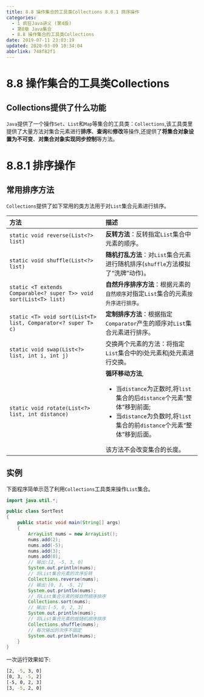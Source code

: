 ```yaml
---
title: 8.8 操作集合的工具类Collections 8.8.1 排序操作
categories: 
  - 1 疯狂Java讲义 (第4版)
  - 第8章 Java集合
  - 8.8 操作集合的工具类Collections
date: 2019-07-11 23:03:19
updated: 2020-03-09 10:34:04
abbrlink: 748f82f1
---
```

# 8.8 操作集合的工具类Collections

## Collections提供了什么功能
`Java`提供了一个操作`Set`、`List`和`Map`等集合的工具类：`Collections`,该工具类里提供了大量方法对集合元素进行**排序**、**查询**和**修改**等操作,还提供了**将集合对象设置为不可变**、**对集合对象实现同步控制**等方法。

# 8.8.1 排序操作

## 常用排序方法
`Collections`提供了如下常用的类方法用于对`List`集合元素进行排序。

|方法|描述|
|:---|:---|
|`static void reverse(List<?> list)`|**反转方法**：反转指定`List`集合中元素的顺序。|
|`static void shuffle(List<?> list)`|**随机打乱方法**：对`List`集合元素进行随机排序(`shuffle`方法模拟了“洗牌”动作)。|
|`static <T extends Comparable<? super T>> void sort(List<T> list)`|**自然升序排序方法**：根据元素的`自然顺序`对指定`List`集合的元素`按升序进行排序`。|
|`static <T> void sort(List<T> list, Comparator<? super T> c)`|**定制排序方法**：根据指定`Comparator`产生的顺序对`List`集合元素进行排序。|
|`static void swap(List<?> list, int i, int j)`|交换两个元素的方法：将指定`List`集合中的i处元素和j处元素进行交换。|
|`static void rotate(List<?> list, int distance)`|**循环移动方法**,<ul class='ul_in_table'><li>当`distance`为正数时,将`list`集合的后`distance`个元素“整体”移到前面;</li><li>当`distance`为负数时,将`list`集合的前`distance`个元素“整体”移到后面。</li></ul>该方法不会改变集合的长度。|

## 实例
下面程序简单示范了利用`Collections`工具类来操作`List`集合。
```java
import java.util.*;

public class SortTest
{
    public static void main(String[] args)
    {
        ArrayList nums = new ArrayList();
        nums.add(2);
        nums.add(-5);
        nums.add(3);
        nums.add(0);
        // 输出:[2, -5, 3, 0]
        System.out.println(nums); 
        // 将List集合元素的次序反转
        Collections.reverse(nums); 
        // 输出:[0, 3, -5, 2]
        System.out.println(nums); 
        // 将List集合元素的按自然顺序排序
        Collections.sort(nums); 
        // 输出:[-5, 0, 2, 3]
        System.out.println(nums); 
        // 将List集合元素的按随机顺序排序
        Collections.shuffle(nums); 
        // 每次输出的次序不固定
        System.out.println(nums); 
    }
}
```
一次运行效果如下:
```cmd
[2, -5, 3, 0]
[0, 3, -5, 2]
[-5, 0, 2, 3]
[3, -5, 2, 0]
```
